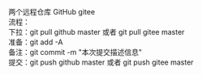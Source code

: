 两个远程仓库 GitHub  gitee  
流程：  
下拉：git pull  github master 或者 git pull gitee master  
准备：git add -A  
备注：git commit -m "本次提交描述信息"  
提交：git push github master 或者 git push gitee master  